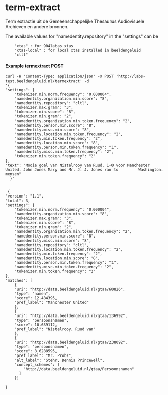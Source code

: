 term-extract
============

Term extractie uit de Gemeenschappelijke Thesaurus Audiovisuele Archieven en andere bronnen.

The available values for "namedentity.repository" in the "settings" can be 

        "xtas" : for 904labas xtas
        "xtas-local" : for local xtas installed in beeldengeluid
        "cltl"

#### Example termextract POST

    curl -H 'Content-Type: application/json' -X POST 'http://labs-test.beeldengeluid.nl/termextract' -d 
    '{
    "settings": {
        "tokenizer.min.norm.frequency": "0.000004",
        "namedentity.organization.min.score": "8",
        "namedentity.repository": "cltl",
        "tokenizer.max.gram": "3",
        "tokenizer.min.score": "8",
        "tokenizer.min.gram": "2",
        "namedentity.organization.min.token.frequency": "2",
        "namedentity.person.min.score": "8",
        "namedentity.misc.min.score": "8",
        "namedentity.location.min.token.frequency": "2",
        "namedentity.min.token.frequency": "2",
        "namedentity.location.min.score": "8",
        "namedentity.person.min.token.frequency": "1",
        "namedentity.misc.min.token.frequency": "2",
        "tokenizer.min.token.frequency": "2"
    },
    "text": "Mooie goal van Nistelrooy van Ruud. 1-0 voor Manchester United. John Jones Mary and Mr. J. J. Jones ran to         Washington. mensen"
      }'
      
      
     {
    "version": "1.1",
    "total": 3,
    "settings": {
        "tokenizer.min.norm.frequency": "0.000004",
        "namedentity.organization.min.score": "8",
        "tokenizer.max.gram": "3",
        "tokenizer.min.score": "8",
        "tokenizer.min.gram": "2",
        "namedentity.organization.min.token.frequency": "2",
        "namedentity.person.min.score": "8",
        "namedentity.misc.min.score": "8",
        "namedentity.repository": "cltl",
        "namedentity.location.min.token.frequency": "2",
        "namedentity.min.token.frequency": "2",
        "namedentity.location.min.score": "8",
        "namedentity.person.min.token.frequency": "1",
        "namedentity.misc.min.token.frequency": "2",
        "tokenizer.min.token.frequency": "2"
    },
    "matches": [
        {
        "uri": "http://data.beeldengeluid.nl/gtaa/60826",
        "type": "namen",
        "score": 12.484395,
        "pref_label": "Manchester United"
        },
        {
        "uri": "http://data.beeldengeluid.nl/gtaa/136992",
        "type": "persoonsnamen",
        "score": 10.639112,
        "pref_label": "Nistelrooy, Ruud van"
        },
        {
        "uri": "http://data.beeldengeluid.nl/gtaa/238092",
        "type": "persoonsnamen",
        "score": 8.6288595,
        "pref_label": "Mr. Probz",
        "alt_label": "Stehr, Dennis Princewell",
        "concept_schemes": [
            "http://data.beeldengeluid.nl/gtaa/Persoonsnamen"
          ]
        }]
}
    
    
    
